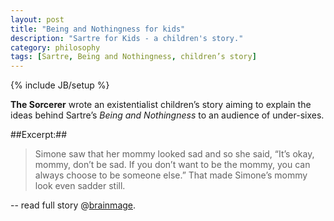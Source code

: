 ```yaml
---
layout: post
title: "Being and Nothingness for kids"
description: "Sartre for Kids - a children's story."
category: philosophy
tags: [Sartre, Being and Nothingness, children’s story]
---
```

{% include JB/setup %}


**The Sorcerer** wrote an existentialist children’s story aiming to explain the ideas behind Sartre’s *Being and Nothingness* to an audience of under-sixes.

##Excerpt:##

>Simone saw that her mommy looked sad and so she said, “It’s okay, mommy, don’t be sad. If you don’t want to be the mommy, you can always choose to be someone else.” That made Simone’s mommy look even sadder still.


-- read full story @[brainmage](http://brainmage.co.uk/?page_id=415).

